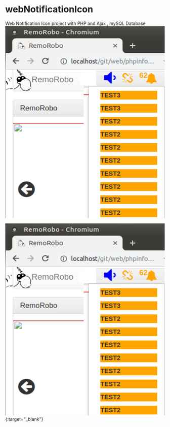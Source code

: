 # webNotificationIcon
Web Notification Icon project with PHP and Ajax , mySQL Database 
![example output](https://github.com/ArabicRobotics/webNotificationIcon/blob/master/notificationIcon.png?raw=true)

[![Notification Icon project Demo ](https://github.com/ArabicRobotics/webNotificationIcon/blob/master/notificationIcon.png?raw=true)](https://www.youtube.com/watch?v=SPONOHwiJwA){:target="_blank"}
